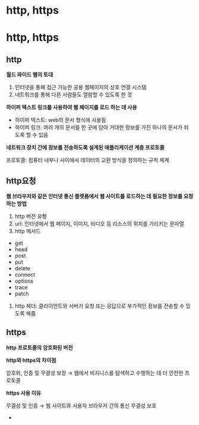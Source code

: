 # http, https

# http, https

## http

**월드 와이드 웹의 토대**

1. 인터넷을 통해 접근 가능한 공용 웹페이지의 상호 연결 시스템
2. 네트워크를 통해 다른 사람들도 열람할 수 있도록 한 것

**하이퍼 텍스트 링크를 사용하여 웹 페이지를 로드 하는 데 사용**

- 하이퍼 텍스트: web의 문서 형식에 사용됨
- 하이퍼 링크: 여러 개의 문서를 한 곳에 담아 거대한 정보를 가진 하나의 문서가 되도록 할 수 있음

**네트워크 장치 간에 정보를 전송하도록 설계된 애플리케이션 계층 프로토콜**

프로토콜: 컴퓨터 내부나 사이에서 데이터의 교환 방식을 정의하는 규칙 체계

## http요청

**웹 브라우저와 같은 인터넷 통신 플랫폼에서 웹 사이트를 로드하는 데 필요한 정보를 요청하는 방법**

1. http 버전 유형
2. url: 인터넷에서 웹 페이지, 이미지, 비디오 등 리소스의 위치를 가리키는 문자열
3. http 메서드 
- get
- head
- post
- put
- delete
- connect
- options
- trace
- patch
1. http 헤더: 클라이언트와 서버가 요청 또는 응답으로 부가적인 정보를 전송할 수 있도록 해줌

## https

**http 프로토콜의 암호화된 버전**

**http와 https의 차이점**

암호와, 인증 및 무결성 보장 → 웹에서 비지니스를 탐색하고 수행하는 데 더 안전한 프로토콜

**https 사용 이유**

무결성 및 인증 → 웹 사이트와 사용자 브라우저 간의 통신 무결성 보호

-